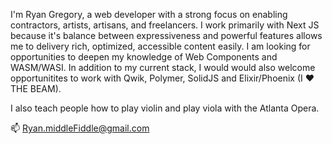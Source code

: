 I'm Ryan Gregory, a web developer with a strong focus on enabling contractors, artists, artisans, and freelancers.  I work primarily with Next JS because it's balance between expressiveness and powerful features allows me to delivery rich, optimized, accessible content easily.  I am looking for opportunities to deepen my knowledge of Web Components and WASM/WASI.  In addition to my current stack, I would would also welcome opportunitites to work with Qwik, Polymer, SolidJS and Elixir/Phoenix (I ❤ THE BEAM). 

I also teach people how to play violin and play viola with the Atlanta Opera.

📫 Ryan.middleFiddle@gmail.com
